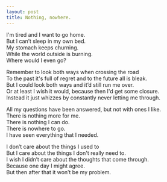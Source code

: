 ```yaml
---
layout: post
title: Nothing, nowhere.
---
```


I'm tired and I want to go home. <br>
But I can’t sleep in my own bed. <br>
My stomach keeps churning. <br>
While the world outside is burning. <br>
Where would I even go?

Remember to look both ways when crossing the road <br>
To the past it's full of regret and to the future all is bleak. <br>
But I could look both ways and it’d still run me over. <br>
Or at least I wish it would, because then I'd get some closure. <br>
Instead it just whizzes by constantly never letting me through.

All my questions have been answered, but not with ones I like. <br>
There is nothing more for me. <br>
There is nothing I can do. <br>
There is nowhere to go. <br>
I have seen everything that I needed.

I don’t care about the things I used to <br>
But I care about the things I don't really need to. <br>
I wish I didn’t care about the thoughts that come through. <br>
Because one day I might agree. <br>
But then after that it won’t be my problem. 


